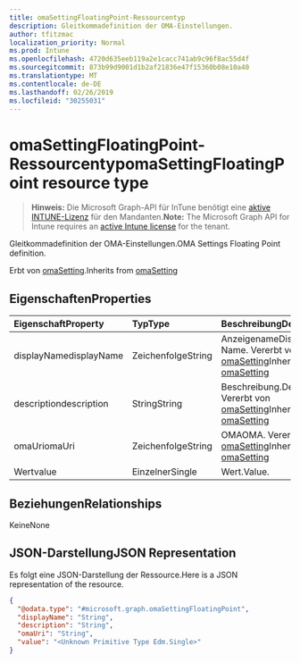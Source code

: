 ```yaml
---
title: omaSettingFloatingPoint-Ressourcentyp
description: Gleitkommadefinition der OMA-Einstellungen.
author: tfitzmac
localization_priority: Normal
ms.prod: Intune
ms.openlocfilehash: 4720d635eeb119a2e1cacc741ab9c96f8ac55d4f
ms.sourcegitcommit: 873b99d9001d1b2af21836e47f15360b08e10a40
ms.translationtype: MT
ms.contentlocale: de-DE
ms.lasthandoff: 02/26/2019
ms.locfileid: "30255031"
---
```

# <a name="omasettingfloatingpoint-resource-type"></a><span data-ttu-id="990c9-103">omaSettingFloatingPoint-Ressourcentyp</span><span class="sxs-lookup"><span data-stu-id="990c9-103">omaSettingFloatingPoint resource type</span></span>

> <span data-ttu-id="990c9-104">**Hinweis:** Die Microsoft Graph-API für InTune benötigt eine [aktive INTUNE-Lizenz](https://go.microsoft.com/fwlink/?linkid=839381) für den Mandanten.</span><span class="sxs-lookup"><span data-stu-id="990c9-104">**Note:** The Microsoft Graph API for Intune requires an [active Intune license](https://go.microsoft.com/fwlink/?linkid=839381) for the tenant.</span></span>

<span data-ttu-id="990c9-105">Gleitkommadefinition der OMA-Einstellungen.</span><span class="sxs-lookup"><span data-stu-id="990c9-105">OMA Settings Floating Point definition.</span></span>


<span data-ttu-id="990c9-106">Erbt von [omaSetting](../resources/intune-deviceconfig-omasetting.md).</span><span class="sxs-lookup"><span data-stu-id="990c9-106">Inherits from [omaSetting](../resources/intune-deviceconfig-omasetting.md)</span></span>

## <a name="properties"></a><span data-ttu-id="990c9-107">Eigenschaften</span><span class="sxs-lookup"><span data-stu-id="990c9-107">Properties</span></span>
|<span data-ttu-id="990c9-108">Eigenschaft</span><span class="sxs-lookup"><span data-stu-id="990c9-108">Property</span></span>|<span data-ttu-id="990c9-109">Typ</span><span class="sxs-lookup"><span data-stu-id="990c9-109">Type</span></span>|<span data-ttu-id="990c9-110">Beschreibung</span><span class="sxs-lookup"><span data-stu-id="990c9-110">Description</span></span>|
|:---|:---|:---|
|<span data-ttu-id="990c9-111">displayName</span><span class="sxs-lookup"><span data-stu-id="990c9-111">displayName</span></span>|<span data-ttu-id="990c9-112">Zeichenfolge</span><span class="sxs-lookup"><span data-stu-id="990c9-112">String</span></span>|<span data-ttu-id="990c9-113">Anzeigename</span><span class="sxs-lookup"><span data-stu-id="990c9-113">Display Name.</span></span> <span data-ttu-id="990c9-114">Vererbt von [omaSetting](../resources/intune-deviceconfig-omasetting.md)</span><span class="sxs-lookup"><span data-stu-id="990c9-114">Inherited from [omaSetting](../resources/intune-deviceconfig-omasetting.md)</span></span>|
|<span data-ttu-id="990c9-115">description</span><span class="sxs-lookup"><span data-stu-id="990c9-115">description</span></span>|<span data-ttu-id="990c9-116">String</span><span class="sxs-lookup"><span data-stu-id="990c9-116">String</span></span>|<span data-ttu-id="990c9-117">Beschreibung.</span><span class="sxs-lookup"><span data-stu-id="990c9-117">Description.</span></span> <span data-ttu-id="990c9-118">Vererbt von [omaSetting](../resources/intune-deviceconfig-omasetting.md)</span><span class="sxs-lookup"><span data-stu-id="990c9-118">Inherited from [omaSetting](../resources/intune-deviceconfig-omasetting.md)</span></span>|
|<span data-ttu-id="990c9-119">omaUri</span><span class="sxs-lookup"><span data-stu-id="990c9-119">omaUri</span></span>|<span data-ttu-id="990c9-120">Zeichenfolge</span><span class="sxs-lookup"><span data-stu-id="990c9-120">String</span></span>|<span data-ttu-id="990c9-121">OMA</span><span class="sxs-lookup"><span data-stu-id="990c9-121">OMA.</span></span> <span data-ttu-id="990c9-122">Vererbt von [omaSetting](../resources/intune-deviceconfig-omasetting.md)</span><span class="sxs-lookup"><span data-stu-id="990c9-122">Inherited from [omaSetting](../resources/intune-deviceconfig-omasetting.md)</span></span>|
|<span data-ttu-id="990c9-123">Wert</span><span class="sxs-lookup"><span data-stu-id="990c9-123">value</span></span>|<span data-ttu-id="990c9-124">Einzelner</span><span class="sxs-lookup"><span data-stu-id="990c9-124">Single</span></span>|<span data-ttu-id="990c9-125">Wert.</span><span class="sxs-lookup"><span data-stu-id="990c9-125">Value.</span></span>|

## <a name="relationships"></a><span data-ttu-id="990c9-126">Beziehungen</span><span class="sxs-lookup"><span data-stu-id="990c9-126">Relationships</span></span>
<span data-ttu-id="990c9-127">Keine</span><span class="sxs-lookup"><span data-stu-id="990c9-127">None</span></span>

## <a name="json-representation"></a><span data-ttu-id="990c9-128">JSON-Darstellung</span><span class="sxs-lookup"><span data-stu-id="990c9-128">JSON Representation</span></span>
<span data-ttu-id="990c9-129">Es folgt eine JSON-Darstellung der Ressource.</span><span class="sxs-lookup"><span data-stu-id="990c9-129">Here is a JSON representation of the resource.</span></span>
<!-- {
  "blockType": "resource",
  "@odata.type": "microsoft.graph.omaSettingFloatingPoint"
}
-->
``` json
{
  "@odata.type": "#microsoft.graph.omaSettingFloatingPoint",
  "displayName": "String",
  "description": "String",
  "omaUri": "String",
  "value": "<Unknown Primitive Type Edm.Single>"
}
```



